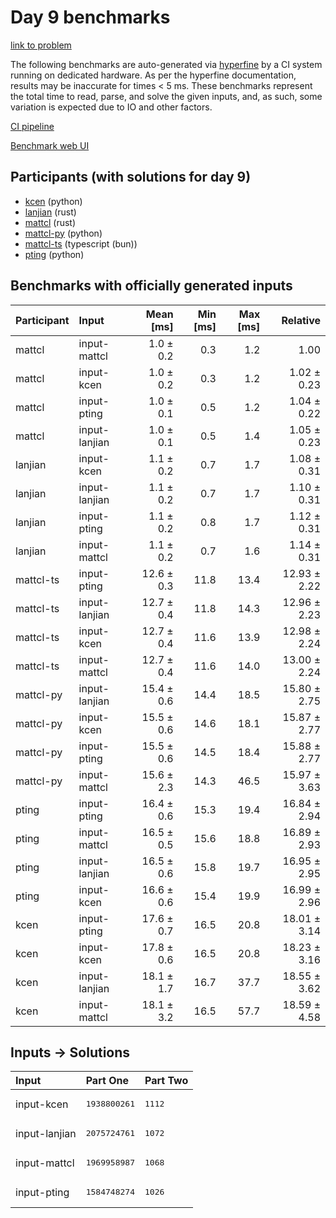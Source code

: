 # Day 9 benchmarks

[link to problem](https://adventofcode.com/2023/day/9)

The following benchmarks are auto-generated via
[hyperfine](https://github.com/sharkdp/hyperfine) by a CI system running on
dedicated hardware. As per the hyperfine documentation, results may be
inaccurate for times < 5 ms. These benchmarks represent the total time to read,
parse, and solve the given inputs, and, as such, some variation is expected due
to IO and other factors.

[CI pipeline](http://ci.papercode.net:8080/teams/main/pipelines/aoc2023)

[Benchmark web UI](https://aoc.ancalagon.black)


## Participants (with solutions for day 9)

- [kcen](https://github.com/kcen/aoc2023) (python)
- [lanjian](https://github.com/lanjian/aoc-2023) (rust)
- [mattcl](https://github.com/mattcl/aoc2023) (rust)
- [mattcl-py](https://github.com/mattcl/aoc2023-py) (python)
- [mattcl-ts](https://github.com/mattcl/aoc2023-js) (typescript (bun))
- [pting](https://github.com/pting/aoc2023) (python)


## Benchmarks with officially generated inputs

| Participant | Input | Mean [ms] | Min [ms] | Max [ms] | Relative |
|:---|:---|---:|---:|---:|---:|
| mattcl | input-mattcl | 1.0 ± 0.2 | 0.3 | 1.2 | 1.00 |
| mattcl | input-kcen | 1.0 ± 0.2 | 0.3 | 1.2 | 1.02 ± 0.23 |
| mattcl | input-pting | 1.0 ± 0.1 | 0.5 | 1.2 | 1.04 ± 0.22 |
| mattcl | input-lanjian | 1.0 ± 0.1 | 0.5 | 1.4 | 1.05 ± 0.23 |
| lanjian | input-kcen | 1.1 ± 0.2 | 0.7 | 1.7 | 1.08 ± 0.31 |
| lanjian | input-lanjian | 1.1 ± 0.2 | 0.7 | 1.7 | 1.10 ± 0.31 |
| lanjian | input-pting | 1.1 ± 0.2 | 0.8 | 1.7 | 1.12 ± 0.31 |
| lanjian | input-mattcl | 1.1 ± 0.2 | 0.7 | 1.6 | 1.14 ± 0.31 |
| mattcl-ts | input-pting | 12.6 ± 0.3 | 11.8 | 13.4 | 12.93 ± 2.22 |
| mattcl-ts | input-lanjian | 12.7 ± 0.4 | 11.8 | 14.3 | 12.96 ± 2.23 |
| mattcl-ts | input-kcen | 12.7 ± 0.4 | 11.6 | 13.9 | 12.98 ± 2.24 |
| mattcl-ts | input-mattcl | 12.7 ± 0.4 | 11.6 | 14.0 | 13.00 ± 2.24 |
| mattcl-py | input-lanjian | 15.4 ± 0.6 | 14.4 | 18.5 | 15.80 ± 2.75 |
| mattcl-py | input-kcen | 15.5 ± 0.6 | 14.6 | 18.1 | 15.87 ± 2.77 |
| mattcl-py | input-pting | 15.5 ± 0.6 | 14.5 | 18.4 | 15.88 ± 2.77 |
| mattcl-py | input-mattcl | 15.6 ± 2.3 | 14.3 | 46.5 | 15.97 ± 3.63 |
| pting | input-pting | 16.4 ± 0.6 | 15.3 | 19.4 | 16.84 ± 2.94 |
| pting | input-mattcl | 16.5 ± 0.5 | 15.6 | 18.8 | 16.89 ± 2.93 |
| pting | input-lanjian | 16.5 ± 0.6 | 15.8 | 19.7 | 16.95 ± 2.95 |
| pting | input-kcen | 16.6 ± 0.6 | 15.4 | 19.9 | 16.99 ± 2.96 |
| kcen | input-pting | 17.6 ± 0.7 | 16.5 | 20.8 | 18.01 ± 3.14 |
| kcen | input-kcen | 17.8 ± 0.6 | 16.5 | 20.8 | 18.23 ± 3.16 |
| kcen | input-lanjian | 18.1 ± 1.7 | 16.7 | 37.7 | 18.55 ± 3.62 |
| kcen | input-mattcl | 18.1 ± 3.2 | 16.5 | 57.7 | 18.59 ± 4.58 |


## Inputs -> Solutions

| Input | Part One | Part Two |
|:---|:---|:---|
|input-kcen|<pre>1938800261</pre>|<pre>1112</pre>|
|input-lanjian|<pre>2075724761</pre>|<pre>1072</pre>|
|input-mattcl|<pre>1969958987</pre>|<pre>1068</pre>|
|input-pting|<pre>1584748274</pre>|<pre>1026</pre>|